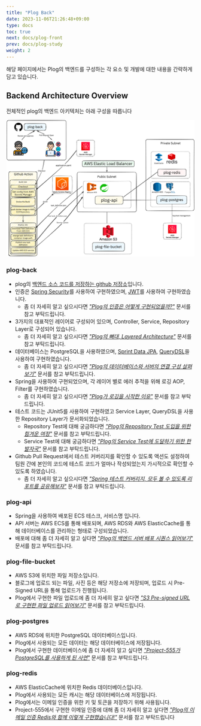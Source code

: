 ```yaml
---
title: "Plog Back"
date: 2023-11-06T21:26:48+09:00
type: docs
toc: true
next: docs/plog-front
prev: docs/plog-study
weight: 2
---
```

해당 페이지에서는 Plog의 백엔드를 구성하는 각 요소 및 개발에 대한 내용을 간략하게 담고 있습니다.

## Backend Architecture Overview
전체적인 plog의 백엔드 아키텍처는 아래 구성을 따릅니다

![image](./asset/images/_index-1699644290358.png)

### plog-back
- plog의 [백엔드 소스 코드를 저장하는 github 저장소](https://github.com/project-555/plog-back)입니다.
- 인증은 [Spring Security](https://spring.io/projects/spring-security/)를 사용하여 구현하였으며, [JWT](https://jwt.io/)를 사용하여 구현하였습니다.
  - 좀 더 자세히 알고 싶으시다면 [_"Plog의 인증은 어떻게 구현되었을까?"_](/docs/plog-back/authorization/) 문서를 참고 부탁드립니다.
- 3가지의 대표적인 레이어로 구성되어 있으며, Controller, Service, Repository Layer로 구성되어 있습니다.
  - 좀 더 자세히 알고 싶으시다면 [_"Plog의 뼈대, Layered Architecture"_](#) 문서를 참고 부탁드립니다.
- 데이터베이스는 PostgreSQL을 사용하였으며, [Sprint Data JPA](https://spring.io/projects/spring-data-jpa/), [QueryDSL](http://querydsl.com/)을 사용하여 구현하였습니다.
   - 좀 더 자세히 알고 싶으시다면 [_"Plog의 데이터베이스와 서버의 연결 구성 살펴보기"_](#) 문서를 참고 부탁드립니다.
- Spring을 사용하여 구현되었으며, 각 레이어 별로 에러 추적을 위해 로깅 AOP, Filter를 구현하였습니다.
   - 좀 더 자세히 알고 싶으시다면 [_"Plog가 로깅을 시작한 이유"_](/docs/plog-back/observability/) 문서를 참고 부탁드립니다.
- 테스트 코드는 JUnit5를 사용하여 구현하였고 Service Layer, QueryDSL을 사용한 Repository Layer가 문서화되었습니다.
   - Repository Test에 대해 궁금하다면 [_"Plog의 Repository Test 도입을 위한 힘겨운 여정"_](/docs/plog-back/testing/) 문서를 참고 부탁드립니다.
   - Service Test에 대해 궁금하다면 [_"Plog의 Service Test에 도달하기 위한 한 발자국"_](#) 문서를 참고 부탁드립니다.
- Github Pull Request에서 테스트 커버리지를 확인할 수 있도록 액션도 설정하여 팀원 간에 본인의 코드에 테스트 코드가 얼마나 작성되었는지 가시적으로 확인할 수 있도록 하였습니다.
   - 좀 더 자세히 알고 싶으시다면 [_"Spring 테스트 커버리지, 모두 볼 수 있도록 리포트를 공유해보자"_](/docs/plog-back/testing_report/) 문서를 참고 부탁드립니다.

### plog-api
- Spring을 사용하여 배포된 ECS 테스크, 서비스명 입니다.
- API 서버는 AWS ECS를 통해 배포되며, AWS RDS와 AWS ElasticCache를 통해 데이터베이스를 관리하는 형태로 구성되었습니다.
- 배포에 대해 좀 더 자세히 알고 싶다면 ["_Plog의 백엔드 서버 배포 시퀀스 읽어보기_"](/docs/plog-back/backend_deploy_sequence/) 문서를 참고 부탁드립니다.

### plog-file-bucket
- AWS S3에 위치한 파일 저장소입니다.
- 블로그에 업로드 되는 파일, 사진 등은 해당 저장소에 저장되며, 업로드 시 Pre-Signed URL을 통해 업로드가 진행됩니다.
- Plog에서 구현한 파일 업로드에 좀 더 자세히 알고 싶다면 [_"S3 Pre-signed URL로 구현한 파일 업로드 읽어보기"_](/docs/plog-back/file_upload_with_s3/) 문서를 참고 부탁드립니다.

### plog-postgres
- AWS RDS에 위치한 PostgreSQL 데이터베이스입니다.
- Plog에서 사용되는 모든 데이터는 해당 데이터베이스에 저장됩니다.
- Plog에서 구현한 데이터베이스에 좀 더 자세히 알고 싶다면 [_"Project-555가 PostgreSQL를 사용하게 된 사연"_](/docs/plog-back/postgres/) 문서를 참고 부탁드립니다.

### plog-redis
- AWS ElasticCache에 위치한 Redis 데이터베이스입니다.
- Plog에서 사용되는 모든 캐시는 해당 데이터베이스에 저장됩니다.
- Plog에서는 이메일 인증을 위한 키 및 토큰을 저장하기 위해 사용됩니다.
- Project-555에서 구현한 이메일 인증에 대해 좀 더 자세히 알고 싶다면 [_"Plog의 이메일 인증 Redis와 함께 이렇게 구현했습니다!"_](/docs/plog-back/email_verification) 문서를 참고 부탁드립니다

